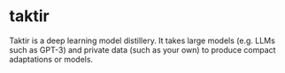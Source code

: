 # taktir
Taktir is a deep learning model distillery. It takes large models (e.g. LLMs such as GPT-3) and private data (such as your own) to produce compact adaptations or models.
